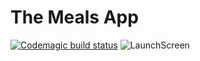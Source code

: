 # The Meals App

[![Codemagic build status](https://api.codemagic.io/apps/65802fe104a97d6162bf28b0/ios-project-debug/status_badge.svg)](https://codemagic.io/apps/65802fe104a97d6162bf28b0/ios-project-debug/latest_build)
![LaunchScreen](https://github.com/muhfahmia/ios-theMealsApp/assets/50190829/47e948d5-4344-4359-83a8-b7d6daa1fc3a)

